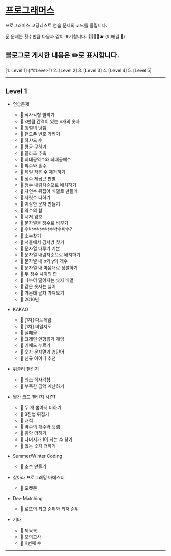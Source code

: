 # [프로그래머스](https://programmers.co.kr)


프로그래머스 코딩테스트 연습 문제의 코드를 올립니다.

푼 문제는 횟수만큼 다음과 같이 표기합니다. 🍎🍊🍋🍏🫐 (미해결 🌼)

블로그로 게시한 내용은 ✏️로 표시합니다.
---
[1. Level 1] (##Level-1)
2. [Level 2]
3. [Level 3]
4. [Level 4]
5. [Level 5]

---


## Level 1

- 연습문제
	- 🍎 직사각형 별찍기
	- 🍎 x만큼 간격이 있는 n개의 숫자
	- 🌼 행렬의 덧셈
	- 🍎 핸드폰 번호 가리기
	- 🍎 하샤드 수
	- 🍎 평균 구하기
	- 🌼 콜라츠 추측
	- 🌼 최대공약수와 최대공배수
	- 🍎 짝수와 홀수
	- 🍎 제일 작은 수 제거하기
	- 🌼 정수 제곱근 판별
	- 🌼 정수 내림차순으로 배치하기
	- 🌼 자연수 뒤집어 배열로 만들기
	- 🍎 자릿수 더하기
	- 🌼 이상한 문자 만들기
	- 🍎 약수의 합
	- 🌼 시저 암호
	- 🍎 문자열을 정수로 바꾸기
	- 🌼 수박수박수박수박수박수?
	- 🌼 소수찾기
	- 🌼 서울에서 김서방 찾기
	- 🌼 문자열 다루기 기본
	- 🍎 문자열 내림차순으로 배치하기
	- 🍎 문자열 내 p와 y의 개수
	- 🌼 문자열 내 마음대로 정렬하기
	- 🍎 두 정수 사이의 합
	- 🍎 나누어 떨어지는 숫자 배열
	- 🌼 같은 숫자는 싫어
	- 🍎 가운데 글자 가져오기
	- 🌼 2016년

- KAKAO
	- 🌼 [1차] 다트게임
	- 🌼 [1차] 비밀지도
	- 🌼 실패율
	- 🌼 크레인 인형뽑기 게임
	- 🌼 키패드 누르기
	- 🍎 숫자 문자열과 영단어
	- 🍎 신규 아이디 추천

- 위클리 챌린지
	- 🍎 최소 직사각형
	- 🌼 부족한 금액 계산하기

- 월간 코드 챌린지 시즌1
	- 🌼 두 개 뽑아서 더하기
	- 🌼 3진법 뒤집기
	- 🍎 내적
	- 🌼 약수의 개수와 덧셈
	- 🍎 음양 더하기
	- 🌼 나머지가 1이 되는 수 찾기
	- 🍎 없는 숫자 더하기

- Summer/Winter Coding
	- 🌼 소수 만들기 


- 찾아라 프로그래밍 마에스터
	- 🌼 포켓몬

- Dev-Matching
	- 🍎 로또의 최고 순위와 최저 순위

- 기타
	- 🍎 체육복
	- 🌼 모의고사
	- 🍎 K번째 수
---